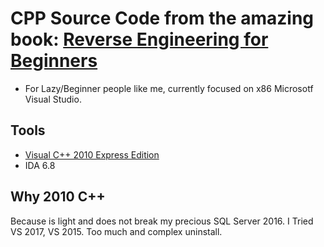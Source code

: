 # CPP Source Code from the amazing book: [Reverse Engineering for Beginners](https://github.com/dennis714/RE-for-beginners)
- For Lazy/Beginner people like me, currently focused on x86 Microsotf Visual Studio.


## Tools
- [Visual C++ 2010 Express Edition](http://filehippo.com/es/download_visualc_2010_express_edition/tech/)
- IDA 6.8


## Why 2010 C++
Because is light and does not break my precious SQL Server 2016.
I Tried VS 2017, VS 2015. Too much and complex uninstall.
